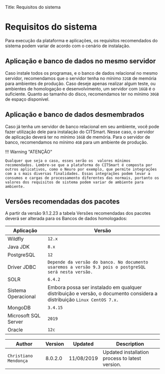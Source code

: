 Title: Requisitos do sistema

# Requisitos do sistema

Para execução da plataforma e aplicações, os requisitos recomendados do sistema podem variar de acordo com o cenário de instalação.

## Aplicação e banco de dados no mesmo servidor

Caso instale todos os programas, e o banco de dados relacional no mesmo servidor, recomendamos que o servidor tenha no mínimo `32GB` de memória para ambientes de produção. Caso deseje apenas realizar algum teste, ou ambientes de homologação e desenvolvimento, um servidor com `16GB` é o suficiente. Quanto ao tamanho do disco, recomendamos ter no mínimo `30GB` de espaço disponível.

## Aplicação e banco de dados desmembrados

Caso já tenha um servidor de banco relacional em seu ambiente, você pode fazer utilização dele para instalação do CITSmart. Nesse caso, o servidor de aplicação deverá ter no mínimo `16GB` de memória. Para o servidor de banco, recomendamos no mínimo `4GB` para um ambiente de produção.

!!! Warning "ATENÇÃO"

    Qualquer que seja o caso, esses serão os  valores mínimos recomendados. Lembre-se que a plataforma do CITSmart é composta por outros aplicativos, como o Neuro por exemplo, que permite integrações com a s mais diversas finalidades. Essas integrações podem levar a consumos e cargas de processamento diferentes das normais, portanto os valores dos requisitos de sistema podem variar de ambiente para ambiente.   

## Versões recomendadas dos pacotes

A partir da versão 9.1.2.23 a tabela Versões recomendadas dos pacotes deverá ser alterada para os Bancos de dados homologados:

|Aplicação         | Versão   |
-------------- | ------ |
|Wildfly | `12.x` |
|Java JDK | `8.x` |
|PostgreSQL | `12` |
|Driver JDBC |`Depende da versão do banco. No documento usaremos a versão 9.3 pois o postgreSQL será nesta versão.` |
|SOLR | `6.4.2` |
|Sistema Operacional| Embora possa ser instalado em qualquer distribuição e versão, o documento considera a distribuição `Linux CentOS 7.x.`   |
MongoDB   | `3.4.15`|
|Microsoft SQL Server|`2019`|
|Oracle| `12c`|



Author         | Version   | Updated             | Description
-------------- | ------ | ------------------- | -----------
`Christiano Mendonça` | 8.0.2.0 | 11/08/2019| Updated installation process to latest version.
